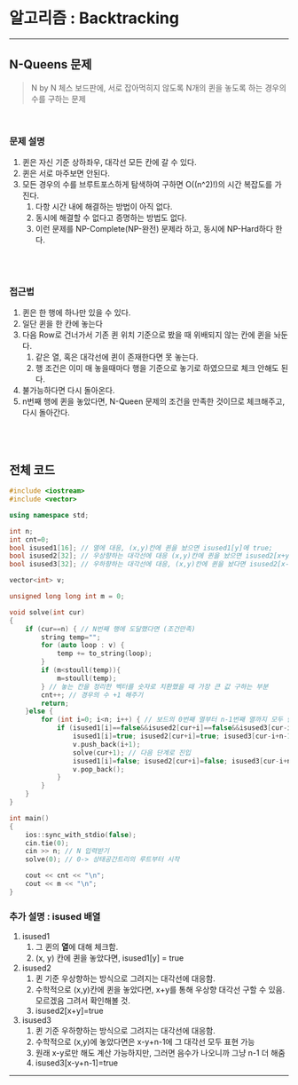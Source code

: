 # 알고리즘 : Backtracking

---

## N-Queens 문제

> N by N 체스 보드판에, 서로 잡아먹히지 않도록 N개의 퀸을 놓도록 하는 경우의 수를 구하는 문제
> 

<br>

### 문제 설명

1. 퀸은 자신 기준 상하좌우, 대각선 모든 칸에 갈 수 있다.
2. 퀸은 서로 마주보면 안된다.
3. 모든 경우의 수를 브루트포스하게 탐색하여 구하면 O((n^2)!)의 시간 복잡도를 가진다.
    1. 다항 시간 내에 해결하는 방법이 아직 없다.
    2. 동시에 해결할 수 없다고 증명하는 방법도 없다.
    3. 이런 문제를 NP-Complete(NP-완전) 문제라 하고, 동시에 NP-Hard하다 한다.
<br>
<br>

### 접근법

1. 퀸은 한 행에 하나만 있을 수 있다.
2. 일단 퀸을 한 칸에 놓는다
3. 다음 Row로 건너가서 기존 퀸 위치 기준으로 봤을 때 위배되지 않는 칸에 퀸을 놔둔다.
    1. 같은 열, 혹은 대각선에 퀸이 존재한다면 못 놓는다.
    2. 행 조건은 이미 매 놓을때마다 행을 기준으로 놓기로 하였으므로 체크 안해도 된다.
4. 불가능하다면 다시 돌아온다.
5. n번째 행에 퀸을 놓았다면, N-Queen 문제의 조건을 만족한 것이므로 체크해주고, 다시 돌아간다.
<br>
<br>

## 전체 코드

```cpp
#include <iostream>
#include <vector>

using namespace std;

int n;
int cnt=0;
bool isused1[16]; // 열에 대응, (x,y)칸에 퀸을 놨으면 isused1[y]에 true;
bool isused2[32]; // 우상향하는 대각선에 대응 (x,y)칸에 퀸을 놨으면 isused2[x+y]칸에 true;
bool isused3[32]; // 우하향하는 대각선에 대응, (x,y)칸에 퀸을 놨다면 isused2[x-y+n-1]에 true, n-1 더해주는 이유는 음수 방지용

vector<int> v;

unsigned long long int m = 0;

void solve(int cur)
{
    if (cur==n) { // N번째 행에 도달했다면 (조건만족)
        string temp="";
        for (auto loop : v) { 
            temp += to_string(loop);
        }
        if (m<stoull(temp)){
            m=stoull(temp);
        } // 놓는 칸을 정리한 벡터를 숫자로 치환했을 때 가장 큰 값 구하는 부분 
        cnt++; // 경우의 수 +1 해주기
        return;
    }else {
        for (int i=0; i<n; i++) { // 보드의 0번째 열부터 n-1번째 열까지 모두 탐색. 행은 어짜피 재귀함수 단계로 하는거니까 열만 탐색
            if (isused1[i]==false&&isused2[cur+i]==false&&isused3[cur-i+n-1]==false) { // 그 열에 아무도 없고, 그 열 기준의 우하향, 우상향 대각선에 아무것도 없다면
                isused1[i]=true; isused2[cur+i]=true; isused3[cur-i+n-1]=true;
                v.push_back(i+1);
                solve(cur+1); // 다음 단계로 진입
                isused1[i]=false; isused2[cur+i]=false; isused3[cur-i+n-1]=false; // 다시 돌아왔으면 같은 행의 다음 열에 놔서 확인해야 하니까 다시 안가본걸로 체크
                v.pop_back();
            }
        }
    }
}

int main()
{
    ios::sync_with_stdio(false);
    cin.tie(0);
    cin >> n; // N 입력받기
    solve(0); // 0-> 상태공간트리의 루트부터 시작

    cout << cnt << "\n";
    cout << m << "\n";
}
```

### 추가 설명 : isused 배열

1. isused1
    1. 그 퀸의 **열**에 대해 체크함.
    2. (x, y) 칸에 퀸을 놓았다면, isused1[y] = true
2. isused2
    1. 퀸 기준 우상향하는 방식으로 그려지는 대각선에 대응함.
    2. 수학적으로 (x,y)칸에 퀸을 놓았다면, x+y를 통해 우상향 대각선 구할 수 있음. 모르겠음 그려서 확인해볼 것.
    3. isused2[x+y]=true
3. isused3
    1. 퀸 기준 우하향하는 방식으로 그려지는 대각선에 대응함.
    2. 수학적으로 (x,y)에 놓았다면은 x-y+n-1에 그 대각선 모두 표현 가능
    3. 원래 x-y로만 해도 계산 가능하지만, 그러면 음수가 나오니까 그냥 n-1 더 해줌
    4. isused3[x-y+n-1]=true

---
